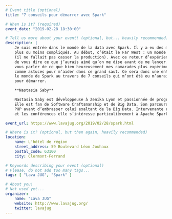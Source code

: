 ```yaml
---
# Event title (optional)
title: "7 conseils pour démarrer avec Spark"

# When is it? (required)
event_date: "2019-02-28 18:30:00"

# Tell us more about your event! (optional, but... heavily recommended)
description: |
    Je suis entrée dans le monde de la data avec Spark. Il y a eu des moments clairement
    plus ou moins compliqués. Au début, c’était le Far West : un monde inconnu et dangereux
    (il ne fallait pas casser la production). Avec ce retour d’expérience, je vous propose
    de vous dire ce que j’aurais aimé qu’on me dise avant de me lancer. Je promets aussi de
    vous parler de ce que bien heureusement mes camarades plus expérimentés m’ont aussi donné
    comme astuces pour m’aider dans ce grand saut. Ce sera donc une entrée en matière dans
    le monde de Spark au travers de 7 conseils qui m’ont été ou m’auraient été bien pratiques
    pour démarrer.

    **Nastasia Saby**

    Nastasia Saby est développeuse à Zenika Lyon et passionnée de programmation en général.
    Elle est fan de Software Craftsmanship et de Big Data. Son parcours a commencé dans le monde
    PHP avant d’embrasser celui exaltant de la Big Data. Intervenante régulière dans les meetups
    et les conférences elle s’intéresse particulièrement à Apache Spark ces derniers temps.

event_url: https://www.lavajug.org/2019/02/28/spark.html

# Where is it? (optional, but then again, heavily recommended)
location:
    name: L'hôtel de région
    street_address: 59 Boulevard Léon Jouhaux
    postal_code: 63100
    city: Clermont-Ferrand

# Keywords describing your event (optional)
# Please, do not add too many tags...
tags: [ "Lava JUG", "Spark" ]

# About you!
# Not used yet...
organizer:
    name: "Lava JUG"
    website: http://www.lavajug.org/
    twitter: lavajug
---
```

